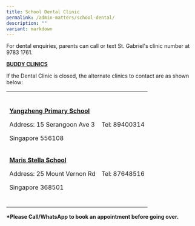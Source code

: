 ```yaml
---
title: School Dental Clinic
permalink: /admin-matters/school-dental/
description: ""
variant: markdown
---
```

<p>For dental enquiries, parents can call or text St. Gabriel's clinic number
at 9783 1761.</p>
<p><strong><u>BUDDY CLINICS</u></strong>
</p>
<p>If the Dental Clinic is closed, the alternate clinics to contact are as
shown below:</p>
<table style="minWidth: 50px">
<colgroup>
<col>
<col>
</colgroup>
<tbody>
<tr>
<td rowspan="1" colspan="1">
<p></p>
</td>
<td rowspan="1" colspan="1">
<p></p>
</td>
</tr>
<tr>
<td rowspan="1" colspan="1">
<p><strong><u>Yangzheng Primary School</u></strong>
</p>
<p>Address: 15 Serangoon Ave 3</p>
<p>Singapore 556108</p>
<p></p>
</td>
<td rowspan="1" colspan="1">
<p>Tel: 89400314</p>
</td>
</tr>
<tr>
<td rowspan="1" colspan="1">
<p><strong><u>Maris Stella School</u></strong>
</p>
<p>Address: 25 Mount Vernon Rd</p>
<p>Singapore 368501</p>
</td>
<td rowspan="1" colspan="1">
<p>Tel: 87648516</p>
</td>
</tr>
<tr>
<td rowspan="1" colspan="1">
<p></p>
</td>
<td rowspan="1" colspan="1">
<p></p>
</td>
</tr>
</tbody>
</table>
<p></p>
<p><strong>*Please Call/WhatsApp to book an appointment before going over.</strong>
</p>